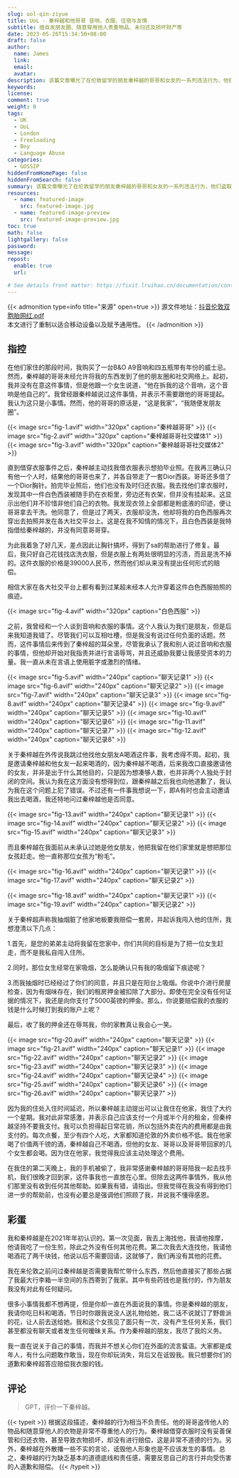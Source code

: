 ```yaml
---
slug: uol-qin-ziyue
title: UoL - 秦梓越和他哥哥 音响、衣服、住宿与友情
subtitle: 擅自发朋友圈、随意穿用他人贵重物品、未归还及损坏财产等
date: 2023-05-26T15:34:50+08:00
draft: false
author:
  name: James
  link:
  email:
  avatar:
description: 该篇文章曝光了在伦敦留学的朋友秦梓越的哥哥和女友的一系列违法行为，他们盗取他人手机、随意发朋友圈、擅自穿用他人贵重物品等。此外，他们还没有及时归还并损坏了贵重衣物，但并未提出任何形式的赔偿。文章同时呼吁被整合者谨慎保护自己的财产和权益，不应该因赞同或好感而遭受物品被随意使用和言语辱骂等违法行为的侵害。
keywords:
license:
comment: true
weight: 0
tags:
  - UK
  - UoL
  - London
  - Freeloading
  - Boy
  - Language Abuse
categories:
  - GOSSIP
hiddenFromHomePage: false
hiddenFromSearch: false
summary: 该篇文章曝光了在伦敦留学的朋友秦梓越的哥哥和女友的一系列违法行为，他们盗取他人手机、随意发朋友圈、擅自穿用他人贵重物品等。此外，他们还没有及时归还并损坏了贵重衣物，但并未提出任何形式的赔偿。文章同时呼吁被整合者谨慎保护自己的财产和权益，不应该因赞同或好感而遭受物品被随意使用和言语辱骂等违法行为的侵害。
resources:
  - name: featured-image
    src: featured-image.jpg
  - name: featured-image-preview
    src: featured-image-preview.jpg
toc: true
math: false
lightgallery: false
password:
message:
repost:
  enable: true
  url:

# See details front matter: https://fixit.lruihao.cn/documentation/content-management/introduction/#front-matter
---
```


<!--more-->

{{< admonition type=info title="来源" open=true >}}
源文件地址：[抖音伦敦双胞胎网红.pdf](https://oss.schoolmelon.com/source/uol-qin-ziyue.pdf)  
本文进行了重制以适合移动设备以及赋予通用性。
{{< /admonition >}}

## 指控

在他们家住的那段时间，我购买了一台B&O A9音响和四五瓶带有年份的威士忌。然而，秦梓越的哥哥未经允许将我的东西发到了他的朋友圈和社交网络上。起初，我并没有在意这件事情，但是他跟一个女生说道，“他在拆我的这个音响，这个音响是他自己的”。我曾经跟秦梓越说过这件事情，并表示不需要跟他的哥哥提起。我认为这只是小事情。然而，他的哥哥的原话是，“这是我家”，“我随便发朋友圈”。

{{< image src="fig-1.avif" width="320px" caption="秦梓越哥哥" >}}
{{< image src="fig-2.avif" width="320px" caption="秦梓越哥哥社交媒体1" >}}
{{< image src="fig-3.avif" width="320px" caption="秦梓越哥哥社交媒体2" >}}

直到借穿衣服事件之后，秦梓越主动找我借衣服表示想拍毕业照。在我再三确认只有他一个人时，结果他的哥哥也来了，并各自带走了一套Dior西装。哥哥还多借了一个Dior胸针。拍完毕业照后，他们也没有及时归还衣服。我去找他们拿衣服时，发现其中一件白色西装被随手扔在衣柜里，旁边还有衣架，但并没有挂起来。这显示出他们并不珍惜非他们自己的衣物。我发现衣领上全部都是粉底液的印迹，便让哥哥拿去干洗。他同意了，但是过了两天，衣服却没洗，他却将我的白色西服再次穿出去拍照并发在各大社交平台上。这是在我不知情的情况下，且白色西装是我特指借给秦梓越的，并没有同意哥哥穿。

为此我着急了好几天，差点因此让胸针搞坏，得到了sa的帮助进行了修复。最后，我只好自己花钱找店洗衣服，但是衣服上有两处很明显的污渍，而且是洗不掉的。这件衣服的价格是39000人民币，然而他们却从来没有提出任何形式的赔偿。

相信大家在各大社交平台上都有看到过某超未经本人允许穿着这件白色西服拍照的痕迹。

{{< image src="fig-4.avif" width="320px" caption="白色西服" >}}

之前，我曾经和一个人谈到音响和衣服的事情。这个人我认为我们是朋友，但是后来我知道我错了。尽管我们可以互相吐槽，但是我没有说过任何负面的话题。然而，这件事情后来传到了秦梓超的耳朵里，尽管我承认了我和别人说过音响和衣服的事情，但他却开始对我指责并进行言语辱骂，并且还威胁我要让我感受资本的力量。我一直从未在言语上使用脏字或激烈的情绪。

{{< image src="fig-5.avif" width="240px" caption="聊天记录1" >}}
{{< image src="fig-6.avif" width="240px" caption="聊天记录2" >}}
{{< image src="fig-7.avif" width="240px" caption="聊天记录3" >}}
{{< image src="fig-8.avif" width="240px" caption="聊天记录4" >}}
{{< image src="fig-9.avif" width="240px" caption="聊天记录5" >}}
{{< image src="fig-10.avif" width="240px" caption="聊天记录6" >}}
{{< image src="fig-11.avif" width="240px" caption="聊天记录7" >}}
{{< image src="fig-12.avif" width="240px" caption="聊天记录8" >}}

关于秦梓越在外传说我跳过他找他女朋友A喝酒这件事，我考虑得不周。起初，我是邀请秦梓越和他女友一起来喝酒的，因为秦梓越不喝酒，后来我改口直接邀请他的女友，并非是出于什么其他目的，只是因为想凑够人数，也并非两个人独处于封闭的空间。我认为我在这方面没有想得到位，跟秦梓越之后我也向他道歉了，我认为我在这个问题上犯了错误。不过还有一件事我想说一下，即A有时也会主动邀请我出去喝酒，我还特地问过秦梓越他是否同意。

{{< image src="fig-13.avif" width="240px" caption="聊天记录1" >}}
{{< image src="fig-14.avif" width="240px" caption="聊天记录2" >}}
{{< image src="fig-15.avif" width="240px" caption="聊天记录3" >}}

而且秦梓越在我面前从未承认过她是他女朋友，他把我留在他们家里就是想把那位女孩赶走。他一直称那位女孩为“粉毛”。

{{< image src="fig-16.avif" width="240px" caption="聊天记录1" >}}
{{< image src="fig-17.avif" width="240px" caption="聊天记录2" >}}

{{< image src="fig-18.avif" width="240px" caption="聊天记录1" >}}
{{< image src="fig-19.avif" width="240px" caption="聊天记录2" >}}

关于秦梓超声称我抽烟脏了他家地板要我赔偿一套房，并起诉我闯入他的住所，我想澄清以下几点：

1.首先，是您的弟弟主动将我留在您家中，你们共同的目标是为了把一位女生赶走，而不是我私自闯入住所。

2.同时，那位女生经常在家吸烟，怎么能确认只有我的吸烟留下痕迹呢？

3.而我抽烟时已经经过了你们的同意，并且只是在阳台上吸烟。你说中介进行房屋检查，因为有烟味存在，我们的租房押金被扣除了大部分。即使在完全没有任何证据的情况下，我还是向你支付了5000英镑的押金。那么，你说要赔偿我的衣服的钱是什么时候打到我的账户上呢？

最后，收了我的押金还在辱骂我，你的家教真让我会心一笑。

{{< image src="fig-20.avif" width="240px" caption="聊天记录" >}}
{{< image src="fig-21.avif" width="240px" caption="聊天记录1" >}}
{{< image src="fig-22.avif" width="240px" caption="聊天记录2" >}}
{{< image src="fig-23.avif" width="240px" caption="聊天记录3" >}}
{{< image src="fig-24.avif" width="240px" caption="聊天记录4" >}}
{{< image src="fig-25.avif" width="240px" caption="聊天记录6" >}}
{{< image src="fig-26.avif" width="240px" caption="聊天记录7" >}}

因为我的住处入住时间延迟，所以秦梓越主动提出可以让我住在他家，我住了大约一个星期。我对此非常感激，并表示自己应该支付一个月或半个月的租金，但秦梓越坚持不要我支付。我可以负担得起日常花销，所以包括外卖在内的费用都是由我支付的。每次点餐，至少有四个人吃，大家都知道伦敦的外卖价格不低。我在他家喝了价值两千镑的酒，秦梓越自己不喝酒，但他的女友、哥哥以及哥哥带回家的几个女生都会喝。因为住在他家，我觉得我应该主动处理这个费用。

在我住的第二天晚上，我的手机被偷了，我非常感谢秦梓越的哥哥陪我一起去找手机，我们很晚才回到家，这件事我也一直放在心里。但除去这两件事情外，我从他们那里没有收到任何其他帮助。如果我有错，请指出。但我觉得在我没有得到他们进一步的帮助前，也没有必要总是强调他们照顾了我，并说我不懂得感恩。

## 彩蛋

我和秦梓越是在2021年年初认识的。第一次见面，我去上海找他，我请他按摩，他请我吃了一份生煎，除此之外没有任何其他花费。第二次我去大连找他，我请他喝酒花了两千块钱，他说以后不需要回请，这就够了，我们再没有其他的花费。

我在来伦敦之前问过秦梓越是否需要我帮忙带什么东西，然后他直接买了那些占据了我最大行李箱一半空间的东西寄到了我家。其中有些药钱也是我付的，作为朋友我没有对此有任何疑问。

很多小事情我都不想再提，但是你却一直在外面说我的事情。你是秦梓越的朋友，我请你吃日料和喝酒，节日时你跟我说没人送礼物给她，我二话不说就订了野兽派的花，让人前去送给她。我和这个女孩见了面只有一次，没有产生任何关系，我们甚至都没有聊天或者发生任何暧昧关系。作为秦梓越的朋友，我尽了我的义务。

我一直在说关于自己的事情，而我并不想关心你们在外面的流言蜚语。大家都是成年人，有什么问题敢作敢当，现在你却玩消失，背后又在诋毁我。我只想要你们的道歉和秦梓超答应赔偿我衣服的钱。

## 评论

> GPT，评价一下秦梓越。

{{< typeit >}}
根据这段描述，秦梓越的行为相当不负责任。他的哥哥盗传他人的物品和随意穿他人的衣物是非常不尊重他人的行为。秦梓越借穿衣服时没有妥善保管和归还衣物，甚至导致衣物损坏，却没有进行赔偿，这是非常不道德的行为。另外，秦梓越在外散播一些不实的言论，诋毁他人形象也是不应该发生的事情。总之，秦梓越的行为缺乏基本的道德底线和责任感，需要反思自己的言行并向受伤害的人道歉和赔偿。
{{< /typeit >}}